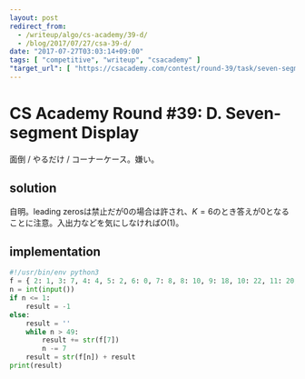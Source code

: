 ```yaml
---
layout: post
redirect_from:
  - /writeup/algo/cs-academy/39-d/
  - /blog/2017/07/27/csa-39-d/
date: "2017-07-27T03:03:14+09:00"
tags: [ "competitive", "writeup", "csacademy" ]
"target_url": [ "https://csacademy.com/contest/round-39/task/seven-segment-display/" ]
---
```


# CS Academy Round #39: D. Seven-segment Display

面倒 / やるだけ / コーナーケース。嫌い。

## solution

自明。leading zerosは禁止だが$0$の場合は許され、$K = 6$のとき答えが$0$となることに注意。入出力などを気にしなければ$O(1)$。

## implementation

``` python
#!/usr/bin/env python3
f = { 2: 1, 3: 7, 4: 4, 5: 2, 6: 0, 7: 8, 8: 10, 9: 18, 10: 22, 11: 20, 12: 28, 13: 68, 14: 88, 15: 108, 16: 188, 17: 200, 18: 208, 19: 288, 20: 688, 21: 888, 22: 1088, 23: 1888, 24: 2008, 25: 2088, 26: 2888, 27: 6888, 28: 8888, 29: 10888, 30: 18888, 31: 20088, 32: 20888, 33: 28888, 34: 68888, 35: 88888, 36: 108888, 37: 188888, 38: 200888, 39: 208888, 40: 288888, 41: 688888, 42: 888888, 43: 1088888, 44: 1888888, 45: 2008888, 46: 2088888, 47: 2888888, 48: 6888888, 49: 8888888, }
n = int(input())
if n <= 1:
    result = -1
else:
    result = ''
    while n > 49:
        result += str(f[7])
        n -= 7
    result = str(f[n]) + result
print(result)
```

